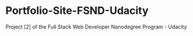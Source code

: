 # Portfolio-Site-FSND-Udacity
Project [2] of the Full Stack Web Developer Nanodegree Program - Udacity 
